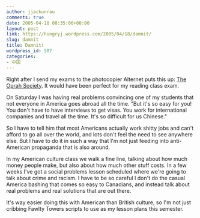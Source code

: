 ```yaml
---
author: jjackunrau
comments: true
date: 2005-04-18 08:35:00+00:00
layout: post
link: https://hungryj.wordpress.com/2005/04/18/damnit/
slug: damnit
title: Damnit!
wordpress_id: 507
categories:
- 中国
---
```


Right after I send my exams to the photocopier Alternet puts this up: [The Oprah Society](http://alternet.org/story/21767/).  It would have been perfect for my reading class exam.
  

  
On Saturday I was having real problems convincing one of my students that not everyone in America goes abroad all the time.  "But it's so easy for you!  You don't have to have interviews to get visas.  You work for international companies and travel all the time.  It's so difficult for us Chinese."
  

  
So I have to tell him that most Americans actually work shitty jobs and can't afford to go all over the world, and lots don't feel the need to see anywhere else.  But I have to do it in such a way that I'm not just feeding into anti-American propaganda that is also around.
  

  
In my American culture class we walk a fine line, talking about how much money people make, but also about how much other stuff costs.  In a few weeks I've got a social problems lesson scheduled where we're going to talk about crime and racism.  I have to be so careful I don't do the casual America bashing that comes so easy to Canadians, and instead talk about real problems and real solutions that are out there.  
  

  
It's way easier doing this with American than British culture, so I'm not just cribbing Fawlty Towers scripts to use as my lesson plans this semester.
